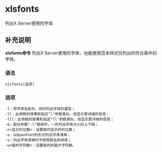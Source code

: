 #  xlsfonts

列出X Server使用的字体

##  补充说明

**xlsfonts命令** 列出X Server使用的字体，也能使用范本样式仅列出的符合条件的字体。

###  语法

    
    
    xlsfonts(选项)
    

###  选项

    
    
    -l：除字体名称外，同时列出字体的属性；
    -ll：此参数的效果和指定"l"参数类似，但显示更详细的信息；
    -lll：此参数的效果和指定"ll"参数类似，但显示更详细的信息；
    -m：配合参数"-l"使用时，一并列出字体大小的上下限；
    -n<显示栏位数>：设置每列显示的栏位数；
    -o：以OpenFont的形式列出字体清单；
    -u：列出字体清单时不依照其名称排序；
    -w<每列字符数>：设置每列的最大字符数。
    

